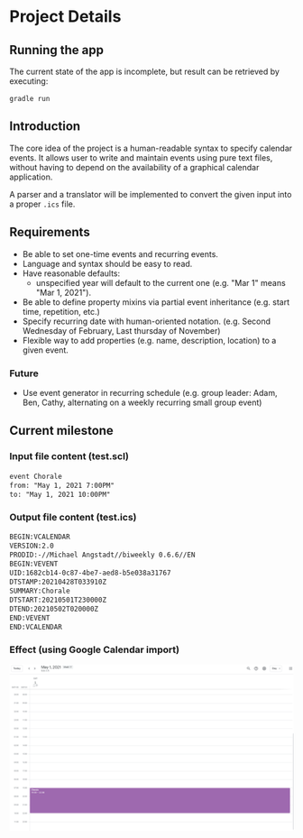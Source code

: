 # Project Details

## Running the app
The current state of the app is incomplete, but result can be retrieved by executing:

```
gradle run
```

## Introduction
The core idea of the project is a human-readable syntax to specify calendar events. It allows user to write and maintain events using pure text files, without having to depend on the availability of a graphical calendar application.

A parser and a translator will be implemented to convert the given input into a proper `.ics` file.

## Requirements

* Be able to set one-time events and recurring events.
* Language and syntax should be easy to read.
* Have reasonable defaults:
    * unspecified year will default to the current one (e.g. "Mar 1" means "Mar 1, 2021").
* Be able to define property mixins via partial event inheritance (e.g. start time, repetition, etc.)
* Specify recurring date with human-oriented notation. (e.g. Second Wednesday of February, Last thursday of November)
* Flexible way to add properties (e.g. name, description, location) to a given event.

### Future
* Use event generator in recurring schedule (e.g. group leader: Adam, Ben, Cathy, alternating on a weekly recurring small group event)

## Current milestone

### Input file content (test.scl)
```
event Chorale
from: "May 1, 2021 7:00PM"
to: "May 1, 2021 10:00PM"
```
### Output file content (test.ics)
```
BEGIN:VCALENDAR
VERSION:2.0
PRODID:-//Michael Angstadt//biweekly 0.6.6//EN
BEGIN:VEVENT
UID:1682cb14-0c87-4be7-aed8-b5e038a31767
DTSTAMP:20210428T033910Z
SUMMARY:Chorale
DTSTART:20210501T230000Z
DTEND:20210502T020000Z
END:VEVENT
END:VCALENDAR
```

### Effect (using Google Calendar import)

![Imported Event](images/chorale.png)
